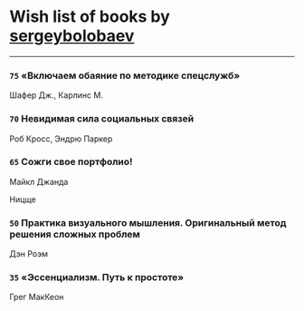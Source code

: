 # Wish list of books by [sergeybolobaev](http://vk.com/id37918255)
---

### `75` «Включаем обаяние по методике спецслужб»
Шафер Дж., Карлинс М.

### `70` Невидимая сила социальных связей
Роб Кросс, Эндрю Паркер

### `65` Сожги свое портфолио!
Майкл Джанда

Ницще

### `50` Практика визуального мышления. Оригинальный метод решения сложных проблем
Дэн Роэм

### `35` «Эссенциализм. Путь к простоте»
Грег МакКеон

